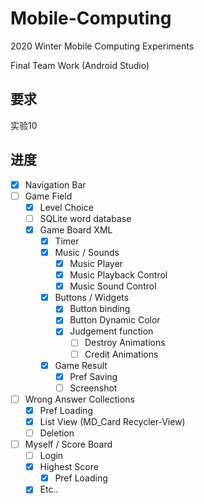# Mobile-Computing

2020 Winter Mobile Computing Experiments

Final Team Work (Android Studio)

## 要求

实验10

## 进度

- [x] Navigation Bar
- [ ] Game Field
  - [x] Level Choice
  - [ ] SQLite word database
  - [x] Game Board XML
    - [x] Timer
    - [x] Music / Sounds
      - [x] Music Player
      - [x] Music Playback Control
      - [x] Music Sound Control
    - [x] Buttons / Widgets
      - [x] Button binding 
      - [x] Button Dynamic Color
      - [x] Judgement function
        - [ ] Destroy Animations
        - [ ] Credit Animations
    - [x] Game Result
      - [x] Pref Saving
      - [ ] Screenshot
- [ ] Wrong Answer Collections
  - [x] Pref Loading
  - [x] List View (MD_Card Recycler-View)
  - [ ] Deletion
- [ ] Myself / Score Board
  - [ ] Login
  - [x] Highest Score
    - [x] Pref Loading
  - [x] Etc..